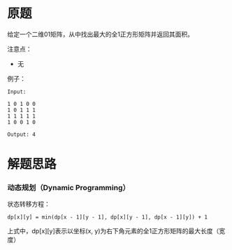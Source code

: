 # 原题
给定一个二维01矩阵，从中找出最大的全1正方形矩阵并返回其面积。

注意点：

  - 无

例子：

```
Input: 

1 0 1 0 0
1 0 1 1 1
1 1 1 1 1
1 0 0 1 0

Output: 4
```

# 解题思路
### 动态规划（Dynamic Programming）

状态转移方程：

`dp[x][y] = min(dp[x - 1][y - 1], dp[x][y - 1], dp[x - 1][y]) + 1`

上式中，dp[x][y]表示以坐标(x, y)为右下角元素的全1正方形矩阵的最大长度（宽度）
